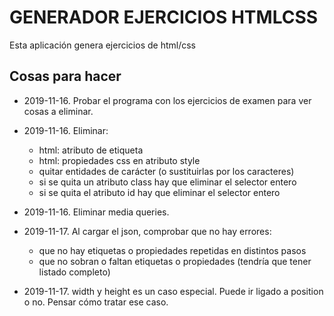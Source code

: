 # GENERADOR EJERCICIOS HTMLCSS

Esta aplicación genera ejercicios de html/css

## Cosas para hacer

-   2019-11-16. Probar el programa con los ejercicios de examen para ver cosas a eliminar.

-   2019-11-16. Eliminar:

    -   html: atributo de etiqueta
    -   html: propiedades css en atributo style
    -   quitar entidades de carácter (o sustituirlas por los caracteres)
    -   si se quita un atributo class hay que eliminar el selector entero
    -   si se quita el atributo id hay que eliminar el selector entero

-   2019-11-16. Eliminar media queries.

-   2019-11-17. Al cargar el json, comprobar que no hay errores:
    -   que no hay etiquetas o propiedades repetidas en distintos pasos
    -   que no sobran o faltan etiquetas o propiedades (tendría que tener listado completo)

-   2019-11-17. width y height es un caso especial. Puede ir ligado a position o no. Pensar cómo tratar ese caso.
